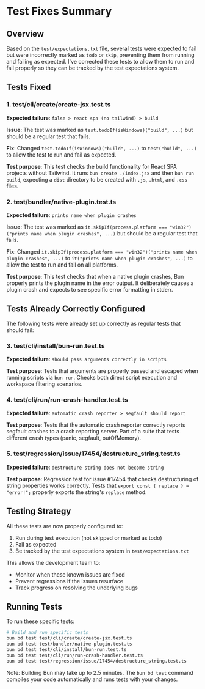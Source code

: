 # Test Fixes Summary

## Overview

Based on the `test/expectations.txt` file, several tests were expected to fail but were incorrectly marked as `todo` or `skip`, preventing them from running and failing as expected. I've corrected these tests to allow them to run and fail properly so they can be tracked by the test expectations system.

## Tests Fixed

### 1. test/cli/create/create-jsx.test.ts
**Expected failure**: `false > react spa (no tailwind) > build`

**Issue**: The test was marked as `test.todoIf(isWindows)("build", ...)` but should be a regular test that fails.

**Fix**: Changed `test.todoIf(isWindows)("build", ...)` to `test("build", ...)` to allow the test to run and fail as expected.

**Test purpose**: This test checks the build functionality for React SPA projects without Tailwind. It runs `bun create ./index.jsx` and then `bun run build`, expecting a `dist` directory to be created with `.js`, `.html`, and `.css` files.

### 2. test/bundler/native-plugin.test.ts  
**Expected failure**: `prints name when plugin crashes`

**Issue**: The test was marked as `it.skipIf(process.platform === "win32")("prints name when plugin crashes", ...)` but should be a regular test that fails.

**Fix**: Changed `it.skipIf(process.platform === "win32")("prints name when plugin crashes", ...)` to `it("prints name when plugin crashes", ...)` to allow the test to run and fail on all platforms.

**Test purpose**: This test checks that when a native plugin crashes, Bun properly prints the plugin name in the error output. It deliberately causes a plugin crash and expects to see specific error formatting in stderr.

## Tests Already Correctly Configured

The following tests were already set up correctly as regular tests that should fail:

### 3. test/cli/install/bun-run.test.ts
**Expected failure**: `should pass arguments correctly in scripts`

**Test purpose**: Tests that arguments are properly passed and escaped when running scripts via `bun run`. Checks both direct script execution and workspace filtering scenarios.

### 4. test/cli/run/run-crash-handler.test.ts
**Expected failure**: `automatic crash reporter > segfault should report`

**Test purpose**: Tests that the automatic crash reporter correctly reports segfault crashes to a crash reporting server. Part of a suite that tests different crash types (panic, segfault, outOfMemory).

### 5. test/regression/issue/17454/destructure_string.test.ts
**Expected failure**: `destructure string does not become string`

**Test purpose**: Regression test for issue #17454 that checks destructuring of string properties works correctly. Tests that `export const { replace } = "error!";` properly exports the string's `replace` method.

## Testing Strategy

All these tests are now properly configured to:
1. Run during test execution (not skipped or marked as todo)
2. Fail as expected
3. Be tracked by the test expectations system in `test/expectations.txt`

This allows the development team to:
- Monitor when these known issues are fixed
- Prevent regressions if the issues resurface
- Track progress on resolving the underlying bugs

## Running Tests

To run these specific tests:
```bash
# Build and run specific tests
bun bd test test/cli/create/create-jsx.test.ts
bun bd test test/bundler/native-plugin.test.ts
bun bd test test/cli/install/bun-run.test.ts
bun bd test test/cli/run/run-crash-handler.test.ts
bun bd test test/regression/issue/17454/destructure_string.test.ts
```

Note: Building Bun may take up to 2.5 minutes. The `bun bd test` command compiles your code automatically and runs tests with your changes.